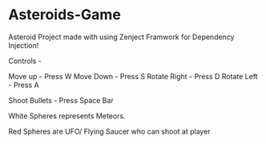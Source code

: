 # Asteroids-Game
Asteroid Project made with using Zenject Framwork for Dependency Injection!

Controls -

Move up - Press W Move Down - Press S Rotate Right - Press D Rotate Left - Press A

Shoot Bullets - Press Space Bar

White Spheres represents Meteors.

Red Spheres are UFO/ Flying Saucer who can shoot at player
